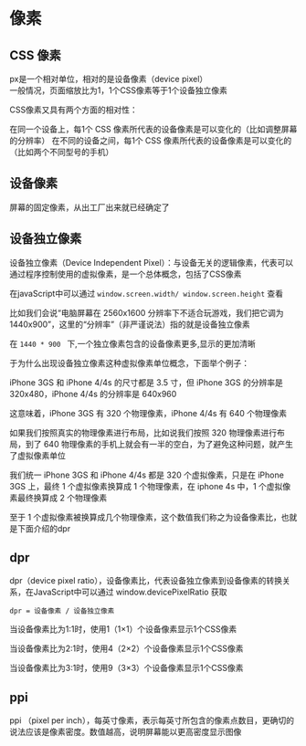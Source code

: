 
# 像素
## CSS 像素
px是一个相对单位，相对的是设备像素（device pixel）    
一般情况，页面缩放比为1，1个CSS像素等于1个设备独立像素

CSS像素又具有两个方面的相对性：

在同一个设备上，每1个 CSS 像素所代表的设备像素是可以变化的（比如调整屏幕的分辨率）
在不同的设备之间，每1个 CSS 像素所代表的设备像素是可以变化的（比如两个不同型号的手机）
## 设备像素

屏幕的固定像素，从出工厂出来就已经确定了

## 设备独立像素
设备独立像素（Device Independent Pixel）：与设备无关的逻辑像素，代表可以通过程序控制使用的虚拟像素，是一个总体概念，包括了CSS像素

在javaScript中可以通过 `window.screen.width/ window.screen.height` 查看  

比如我们会说“电脑屏幕在 2560x1600 分辨率下不适合玩游戏，我们把它调为 1440x900”，这里的“分辨率”（非严谨说法）指的就是设备独立像素

在 `1440 * 900 ` 下,一个独立像素包含的设备像素更多,显示的更加清晰

于为什么出现设备独立像素这种虚拟像素单位概念，下面举个例子：

iPhone 3GS 和 iPhone 4/4s 的尺寸都是 3.5 寸，但 iPhone 3GS 的分辨率是 320x480，iPhone 4/4s 的分辨率是 640x960

这意味着，iPhone 3GS 有 320 个物理像素，iPhone 4/4s 有 640 个物理像素

如果我们按照真实的物理像素进行布局，比如说我们按照 320 物理像素进行布局，到了 640 物理像素的手机上就会有一半的空白，为了避免这种问题，就产生了虚拟像素单位

我们统一 iPhone 3GS 和 iPhone 4/4s 都是 320 个虚拟像素，只是在 iPhone 3GS 上，最终 1 个虚拟像素换算成 1 个物理像素，在 iphone 4s 中，1 个虚拟像素最终换算成 2 个物理像素

至于 1 个虚拟像素被换算成几个物理像素，这个数值我们称之为设备像素比，也就是下面介绍的dpr

## dpr
dpr（device pixel ratio），设备像素比，代表设备独立像素到设备像素的转换关系，在JavaScript中可以通过 window.devicePixelRatio 获取

`dpr = 设备像素 / 设备独立像素`

当设备像素比为1:1时，使用1（1×1）个设备像素显示1个CSS像素

当设备像素比为2:1时，使用4（2×2）个设备像素显示1个CSS像素

当设备像素比为3:1时，使用9（3×3）个设备像素显示1个CSS像素

## ppi
ppi （pixel per inch），每英寸像素，表示每英寸所包含的像素点数目，更确切的说法应该是像素密度。数值越高，说明屏幕能以更高密度显示图像
